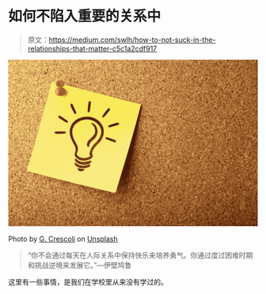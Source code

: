# 如何不陷入重要的关系中

> 原文：<https://medium.com/swlh/how-to-not-suck-in-the-relationships-that-matter-c5c1a2cdf917>

![](img/13590b6bdc50190e917c4a375dd0cd27.png)

Photo by [G. Crescoli](https://unsplash.com/photos/82TpEld0_e4?utm_source=unsplash&utm_medium=referral&utm_content=creditCopyText) on [Unsplash](https://unsplash.com/search/photos/opinion?utm_source=unsplash&utm_medium=referral&utm_content=creditCopyText)

> “你不会通过每天在人际关系中保持快乐来培养勇气。你通过度过困难时期和挑战逆境来发展它。”—伊壁鸠鲁

这里有一些事情，是我们在学校里从来没有学过的。